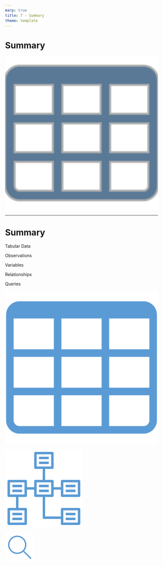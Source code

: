 ```yaml
---
marp: true
title: 7 - Summary
theme: template
---
```


# Summary

![bg contain](images/508-3.png)

<!--
In this module, we learned about tabular data... and how we can extract information from tables of data using queries.
-->

---

<!-- _class: title-five-content -->

# Summary

Tabular Data

Observations

Variables

Relationships

Queries



![image](images/573-34.png)

![image](images/573-38.png)



![image](images/573-7.png)

<!--
[1] First, we learned that tabular data are data that are organized into tables consisting of rows and columns.

[2] Next, we learned that observations are records of observable phenomena, which are stored on the rows.

[3] Then, we learned that variables contain values that vary across each observation, which are stored on the columns.

[4] Next, we learned that we can create relationships between observations in two or more tables by using primary and foreign keys.

[5] Finally, we learned that queries allow us to ask questions of tabular data and return answers in the form of information.

In the next module, we'll learn about the data life cycle... the journey of data as it is transformed from raw data to actionable insight.
-->